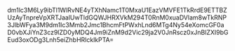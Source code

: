 dm1lc3M6Ly9ibTl1WlRvNE4yTXhNamc1T0MxaU1EazVMVFE1TkRrdE9ETTBZUzAyTnpreVpXRTJaalUwTldGQWJHRXVkM294T0RnM0xuaDVlam8wTkRNP3JlbWFya3M9dm1lc3Mmb2Jmc1BhcmFtPWxhLnd6MTg4Ny54eXomcGF0aD0vbXJiYnZ3cz9lZD0yMDQ4Jm9iZnM9d2Vic29ja2V0JnRscz0xJnBlZXI9bGEud3oxODg3Lnh5eiZhbHRlcklkPTA=
